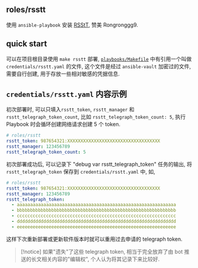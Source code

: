 ## roles/rsstt

使用 `ansible-playbook` 安装 [RSStT](https://github.com/Rongronggg9/RSS-to-Telegram-Bot), 赞美 Rongronggg9.

## quick start

可以在项目根目录使用 `make rsstt` 部署, [`playbooks/Makefile`](../../playbooks/Makefile) 中有引用一个叫做
`credentials/rsstt.yaml` 的文件, 这个文件是经过 `ansible-vault` 加密过的文件, 需要自行创建, 用于存放一些相对敏感的凭据信息.

## `credentials/rsstt.yaml` 内容示例

初次部署时, 可以只填入`rsstt_token`, `rsstt_manager` 和 `rsstt_telegraph_token_count`,
比如 `rsstt_telegraph_token_count: 5`, 执行 Playbook 时会循环创建网络请求创建 5 个 token.

```yaml
# roles/rsstt
rsstt_token: 987654321:XXXXXXXXXXXXXXXXXXXXXXXXXXXXXXXXXXX
rsstt_manager: 123456789
rsstt_telegraph_token_count: 5
```

初次部署成功后, 可以记录下 "debug var rsstt_telegraph_token" 任务的输出,
将 `rsstt_telegraph_token` 保存到 `credentials/rsstt.yaml` 中, 如,

```yaml
# roles/rsstt
rsstt_token: 987654321:XXXXXXXXXXXXXXXXXXXXXXXXXXXXXXXXXXX
rsstt_manager: 123456789
rsstt_telegraph_token:
  - aaaaaaaaaaaaaaaaaaaaaaaaaaaaaaaaaaaaaaaaaaaaaaaaaaaaaaaaaaaa
  - bbbbbbbbbbbbbbbbbbbbbbbbbbbbbbbbbbbbbbbbbbbbbbbbbbbbbbbbbbbb
  - cccccccccccccccccccccccccccccccccccccccccccccccccccccccccccc
  - dddddddddddddddddddddddddddddddddddddddddddddddddddddddddddd
  - eeeeeeeeeeeeeeeeeeeeeeeeeeeeeeeeeeeeeeeeeeeeeeeeeeeeeeeeeeee
```

这样下次重新部署或更新软件版本时就可以重用过去申请的 telegraph token.

> [!notice] 如果"遗失"了这些 telegraph token, 相当于完全放弃了由 bot 推送的长文相关内容的"编辑权", 个人认为将其记录下来比较好.
